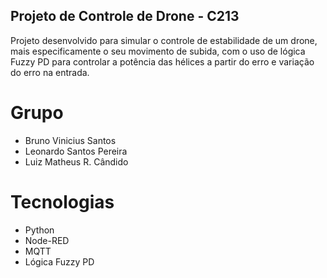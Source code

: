 ## Projeto de Controle de Drone - C213
Projeto desenvolvido para simular o controle de estabilidade de um drone, mais especificamente o seu movimento de subida, com o uso de lógica Fuzzy PD para controlar a potência das hélices a partir do erro e variação do erro na entrada.

# Grupo
- Bruno Vinicius Santos
- Leonardo Santos Pereira
- Luiz Matheus R. Cândido

# Tecnologias
- Python
- Node-RED
- MQTT
- Lógica Fuzzy PD
